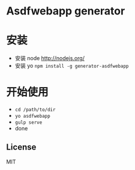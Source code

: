 Asdfwebapp generator
===================


安装
====

* 安装 node <http://nodejs.org/>
* 安装 yo  `npm install -g generator-asdfwebapp`

开始使用
========

* `cd /path/to/dir`
* `yo asdfwebapp`
* `gulp serve`
* done

## License

MIT
